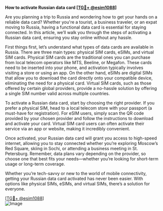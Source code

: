 **How to activate Russian data card [[TG💪+ @esim1088](https://t.me/s/esim1088)]**

Are you planning a trip to Russia and wondering how to get your hands on a reliable data card? Whether you're a tourist, a business traveler, or an expat moving to Russia, having a functional data card is essential for staying connected. In this article, we’ll walk you through the steps of activating a Russian data card, ensuring you stay online without any hassle.

First things first, let’s understand what types of data cards are available in Russia. There are three main types: physical SIM cards, eSIMs, and virtual SIM cards. Physical SIM cards are the traditional ones you can purchase from local telecom operators like MTS, Beeline, or Megafon. These cards need to be inserted into your phone, and activation typically involves visiting a store or using an app. On the other hand, eSIMs are digital SIMs that allow you to download the card directly onto your compatible device, eliminating the need for a physical card. Virtual SIM cards, such as those offered by certain global providers, provide a no-hassle solution by offering a single SIM number valid across multiple countries.

To activate a Russian data card, start by choosing the right provider. If you prefer a physical SIM, head to a local telecom store with your passport (a must-have for registration). For eSIM users, simply scan the QR code provided by your chosen provider and follow the instructions to download and activate your card. Virtual SIM card users can often activate their service via an app or website, making it incredibly convenient.

Once activated, your Russian data card will grant you access to high-speed internet, allowing you to stay connected whether you’re exploring Moscow’s Red Square, skiing in Sochi, or attending a business meeting in St. Petersburg. Remember, data plans vary depending on the provider, so choose one that best fits your needs—whether you’re looking for short-term usage or long-term coverage.

Whether you’re tech-savvy or new to the world of mobile connectivity, getting your Russian data card activated has never been easier. With options like physical SIMs, eSIMs, and virtual SIMs, there’s a solution for everyone. 

[[TG💪+ @esim1088](https://t.me/s/esim1088)]  
![Image](https://i.postimg.cc/Y0z9fWf4/image.png)